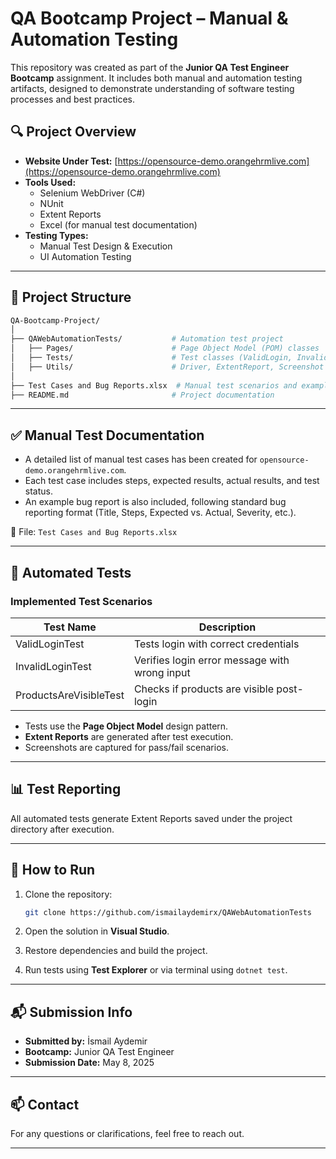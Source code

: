 
# QA Bootcamp Project – Manual & Automation Testing

This repository was created as part of the **Junior QA Test Engineer Bootcamp** assignment. It includes both manual and automation testing artifacts, designed to demonstrate understanding of software testing processes and best practices.

## 🔍 Project Overview

- **Website Under Test:** [https://opensource-demo.orangehrmlive.com](https://opensource-demo.orangehrmlive.com)
- **Tools Used:**
  - Selenium WebDriver (C#)
  - NUnit
  - Extent Reports
  - Excel (for manual test documentation)
- **Testing Types:**
  - Manual Test Design & Execution
  - UI Automation Testing

---

## 📁 Project Structure

```bash
QA-Bootcamp-Project/
│
├── QAWebAutomationTests/           # Automation test project
│   ├── Pages/                      # Page Object Model (POM) classes
│   ├── Tests/                      # Test classes (ValidLogin, InvalidLogin, Inventory)
│   ├── Utils/                      # Driver, ExtentReport, Screenshot helpers
│
├── Test Cases and Bug Reports.xlsx  # Manual test scenarios and example bug report
├── README.md                       # Project documentation
```

---

## ✅ Manual Test Documentation

- A detailed list of manual test cases has been created for `opensource-demo.orangehrmlive.com`.
- Each test case includes steps, expected results, actual results, and test status.
- An example bug report is also included, following standard bug reporting format (Title, Steps, Expected vs. Actual, Severity, etc.).

📄 File: `Test Cases and Bug Reports.xlsx`

---

## 🤖 Automated Tests

### Implemented Test Scenarios

| Test Name               | Description                                 |
|------------------------|---------------------------------------------|
| ValidLoginTest         | Tests login with correct credentials        |
| InvalidLoginTest       | Verifies login error message with wrong input |
| ProductsAreVisibleTest | Checks if products are visible post-login   |

- Tests use the **Page Object Model** design pattern.
- **Extent Reports** are generated after test execution.
- Screenshots are captured for pass/fail scenarios.

---

## 📊 Test Reporting

All automated tests generate Extent Reports saved under the project directory after execution.

---

## 🔧 How to Run

1. Clone the repository:
   ```bash
   git clone https://github.com/ismailaydemirx/QAWebAutomationTests
   ```

2. Open the solution in **Visual Studio**.

3. Restore dependencies and build the project.

4. Run tests using **Test Explorer** or via terminal using `dotnet test`.

---

## 📬 Submission Info

- **Submitted by:** İsmail Aydemir
- **Bootcamp:** Junior QA Test Engineer
- **Submission Date:** May 8, 2025

---

## 📫 Contact

For any questions or clarifications, feel free to reach out.

---
